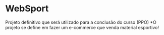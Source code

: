 # WebSport
Projeto definitivo que será utilizado para a conclusão do curso (PPO)
    *O projeto se define em fazer um e-commerce que venda material esportivo!

